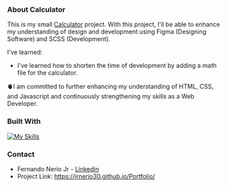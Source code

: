 ### About Calculator

This is my small [Calculator](https://jrnerio30.github.io/IDD-SEM1-PROJECT/) project.
With this project, I'll be able to enhance my understanding of design and development using Figma (Designing Software) and SCSS (Development).

I've learned:
* I've learned how to shorten the time of development by adding a math file for the calculator.

🫀I am committed to further enhancing my understanding of HTML, CSS, and Javascript and continuously strengthening my skills as a Web Developer.

### Built With

[![My Skills](https://skillicons.dev/icons?i=js,html,sass)](https://skillicons.dev)

### Contact

* Fernando Nerio Jr - [Linkedin](www.linkedin.com/in/fernandoneriojr)
* Project Link: https://jrnerio30.github.io/Portfolio/
